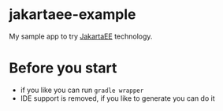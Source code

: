 # jakartaee-example
My sample app to try [JakartaEE](http://jakarta.ee) technology. 

# Before you start
* if you like you can run `gradle wrapper`
* IDE support is removed, if you like to generate you can do it

